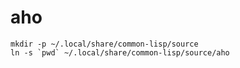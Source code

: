 aho
===

```
mkdir -p ~/.local/share/common-lisp/source
ln -s `pwd` ~/.local/share/common-lisp/source/aho
```
